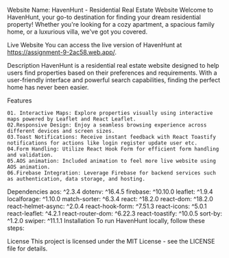 Website Name: HavenHunt - Residential Real Estate Website
Welcome to HavenHunt, your go-to destination for finding your dream residential property! Whether you're looking for a cozy apartment, a spacious family home, or a luxurious villa, we've got you covered.

Live Website
You can access the live version of HavenHunt at https://assignment-9-2ac58.web.app/.

Description
HavenHunt is a residential real estate website designed to help users find properties based on their preferences and requirements. With a user-friendly interface and powerful search capabilities, finding the perfect home has never been easier.

Features


    01. Interactive Maps: Explore properties visually using interactive maps powered by Leaflet and React Leaflet.
    02.Responsive Design: Enjoy a seamless browsing experience across different devices and screen sizes.
    03.Toast Notifications: Receive instant feedback with React Toastify notifications for actions like login register update user etc.
    04.Form Handling: Utilize React Hook Form for efficient form handling and validation.
    05.AOS animation: Included animation to feel more live website using AOS animation.
    06.Firebase Integration: Leverage Firebase for backend services such as authentication, data storage, and hosting.

Dependencies
aos: ^2.3.4
dotenv: ^16.4.5
firebase: ^10.10.0
leaflet: ^1.9.4
localforage: ^1.10.0
match-sorter: ^6.3.4
react: ^18.2.0
react-dom: ^18.2.0
react-helmet-async: ^2.0.4
react-hook-form: ^7.51.3
react-icons: ^5.0.1
react-leaflet: ^4.2.1
react-router-dom: ^6.22.3
react-toastify: ^10.0.5
sort-by: ^1.2.0
swiper: ^11.1.1
Installation
To run HavenHunt locally, follow these steps:


License
This project is licensed under the MIT License - see the LICENSE file for details.